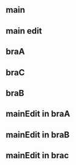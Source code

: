 ## main
## main edit
## braA
## braC
## braB
## mainEdit in braA
## mainEdit in braB
## mainEdit in brac
